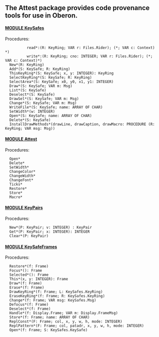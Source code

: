 ## The Attest package provides code provenance tools for use in Oberon.


#### [MODULE KeySafes](https://github.com/io-core/Attest/blob/main/KeySafes.Mod)
Procedures:
```
          read*:(R: KeyRing; VAR r: Files.Rider); (*; VAR c: Context) *)
          write*:(R: KeyRing; cno: INTEGER; VAR r: Files.Rider); (*; VAR c: Context)*)
  New*(R: KeyRing)
  Add*(S: KeySafe; R: KeyRing)
  ThisKeyRing*(S: KeySafe; x, y: INTEGER): KeyRing
  SelectKeyRing*(S: KeySafe; R: KeyRing)
  SelectArea*(S: KeySafe; x0, y0, x1, y1: INTEGER)
  Draw*(S: KeySafe; VAR m: Msg)
  List*(S: KeySafe)
  Deselect*(S: KeySafe)
  DrawSel*(S: KeySafe; VAR m: Msg)
  Change*(S: KeySafe; VAR m: Msg)
  WriteFile*(S: KeySafe; name: ARRAY OF CHAR)
  SetWidth*(w: INTEGER)
  Open*(S: KeySafe; name: ARRAY OF CHAR)
  Delete*(S: KeySafe)
  InstallDrawMethods*(drawLine, drawCaption, drawMacro: PROCEDURE (R: KeyRing; VAR msg: Msg))
```

#### [MODULE Attest](https://github.com/io-core/Attest/blob/main/Attest.Mod)
Procedures:
```
  Open*
  Delete*
  SetWidth*
  ChangeColor*
  ChangeWidth*
  ChangeFont*
  Ticks*
  Restore*
  Store*
  Macro*
```

#### [MODULE KeyPairs](https://github.com/io-core/Attest/blob/main/KeyPairs.Mod)
Procedures:
```
  New*(P: KeyPair; v: INTEGER) : KeyPair
  Get*(P: KeyPair; x: INTEGER): INTEGER
  Clear*(P: KeyPair)
```

#### [MODULE KeySafeFrames](https://github.com/io-core/Attest/blob/main/KeySafeFrames.Mod)
Procedures:
```
  Restore*(f: Frame)
  Focus*(): Frame
  Selected*(): Frame
  This*(x, y: INTEGER): Frame
  Draw*(f: Frame)
  Erase*(f: Frame)
  DrawKeyRing*(f: Frame; L: KeySafes.KeyRing)
  EraseKeyRing*(f: Frame; R: KeySafes.KeyRing)
  Change*(f: Frame; VAR msg: KeySafes.Msg)
  Defocus*(f: Frame)
  Deselect*(f: Frame)
  Handle*(f: Display.Frame; VAR m: Display.FrameMsg)
  Store*(f: Frame; name: ARRAY OF CHAR)
  ReplConst*(F: Frame; col, x, y, w, h, mode: INTEGER)
  ReplPattern*(F: Frame; col, patadr, x, y, w, h, mode: INTEGER)
  Open*(f: Frame; S: KeySafes.KeySafe)
```
